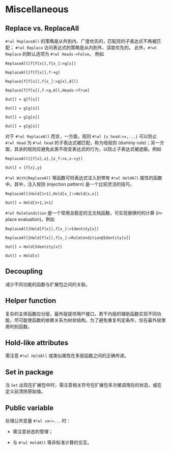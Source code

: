 # Miscellaneous

## Replace vs. ReplaceAll

`#!wl ReplaceAll` 的策略是从外到内、广度优先的，匹配完的子表达式不再被匹配；
`#!wl Replace` 访问表达式的策略是从内到外、深度优先的。
此外，`#!wl Replace` 的默认选项为 `#!wl Heads->False`。
例如

``` wl
ReplaceAll[f[f[x]],f[x_]:>g[x]]

ReplaceAll[f[f[x]],f->g]

Replace[f[f[x]],f[x_]:>g[x],All]

Replace[f[f[x]],f->g,All,Heads->True]
```

``` wl
Out[] = g[f[x]]

Out[] = g[g[x]]

Out[] = g[g[x]]

Out[] = g[g[x]]
```

对于 `#!wl ReplaceAll` 而言，一方面，规则 `#!wl {x_head:>x,...}` 可以防止 `#!wl Head` 为 `#!wl head` 的子表达式被匹配，称为哑规则 (dummy rule)；另一方面，其余的规则应避免此类不改变表达式的行为，以防止子表达式被遮蔽。例如

``` wl
ReplaceAll[{f[x],x},{x_f:>x,x->y}]
```

``` wl
Out[] = {f[x],y}
```

`#!wl With|ReplaceAll` 等函数可将表达式注入到带有 `#!wl HoldAll` 属性的函数中。其中，注入规则 (injection pattern) 是一个比较灵活的技巧，

``` wl
ReplaceAll[Hold[1+1],Hold[x_]:>Hold[x,x]]
```

``` wl
Out[] = Hold[1+1,1+1]
```

`#!wl RuleCondition` 是一个常用且稳定的无文档函数，可实现替换时的计算 (in-place evaluation)。例如

``` wl
ReplaceAll[Hold[f[x]],f[x_]:>Identity[x]]

ReplaceAll[Hold[f[x]],f[x_]:>RuleCondition@Identity[x]]
```

``` wl
Out[] = Hold[Identity[x]]

Out[] = Hold[x]
```

## Decoupling

减少不同功能的函数与扩展包之间的关联。

## Helper function

复杂的主体函数应分层，最外层提供用户接口，若干内层的辅助函数实现不同功能，尽可能使函数的依赖关系为树状结构。为了避免重复判定条件，仅在最外层使用判别函数。

## Hold-like attributes

需注意 `#!wl HoldAll` 或类似属性在多层函数之间的正确传递。

## Set in package

当 `Set` 出现在扩展包中时，需注意相关符号在扩展包多次被调用后的状态，或在定义前清除原始值。

## Public variable

处理公共变量 `#!wl var=...` 时：

* 需注意状态的管理；

* 与 `#!wl HoldAll` 等非标准计算的交互。

<!-- ## Names

直到 14.0 版本，``#!wl Names[{"ctx`*"}]`` 会搜索多层的上下文，``#!wl Names["ctx`*"]`` 仅搜索一层，因此更快。例如 ``#!wl ctx`sub`fun`` 不会被后者搜索到。 -->